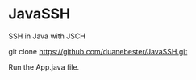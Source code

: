 JavaSSH
=======

SSH in Java with JSCH

git clone https://github.com/duanebester/JavaSSH.git

Run the App.java file.
